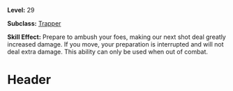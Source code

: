 <!-- TITLE: Skill: Ambush -->
<!-- SUBTITLE:  -->

**Level:** 29

**Subclass:** [Trapper](trapper)

**Skill Effect:** Prepare to ambush your foes, making our next shot deal greatly increased damage.  If you move, your preparation is interrupted and will not deal extra damage.  This ability can only be used when out of combat.

# Header